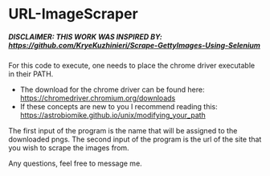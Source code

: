 # URL-ImageScraper

##### DISCLAIMER: THIS WORK WAS INSPIRED BY: https://github.com/KryeKuzhinieri/Scrape-GettyImages-Using-Selenium

For this code to execute, one needs to place the chrome driver executable in their PATH.
- The download for the chrome driver can be found here: https://chromedriver.chromium.org/downloads
- If these concepts are new to you I recommend reading this: https://astrobiomike.github.io/unix/modifying_your_path

The first input of the program is the name that will be assigned to the downloaded pngs. 
The second input of the program is the url of the site that you wish to scrape the images from.

Any questions, feel free to message me.
